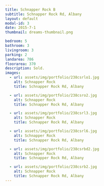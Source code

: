 ```yaml
---
title: Schnapper Rock B
subtitle: Schnapper Rock Rd, Albany
layout: default
modal-id: 3
date: 2015-7-1
thumbnail: dreams-thumbnail.png

bedroom: 5
bathroom: 3
livingroom: 3
parking: 2
landarea: 786
floorarea: 370
description: Sold.
images:
  - url: assets/img/portfolio/238csrlo1.jpg
    alt: Schnapper Rock
    title: Schnapper Rock Rd, Albany

  - url: assets/img/portfolio/238csro2.jpg
    alt: Schnapper Rock
    title: Schnapper Rock Rd, Albany

  - url: assets/img/portfolio/238csrl3.jpg
    alt: Schnapper Rock
    title: Schnapper Rock Rd, Albany

  - url: assets/img/portfolio/238csrl6.jpg
    alt: Schnapper Rock
    title: Schnapper Rock Rd, Albany

  - url: assets/img/portfolio/238csrbd2.jpg
    alt: Schnapper Rock
    title: Schnapper Rock Rd, Albany

  - url: assets/img/portfolio/238csrb2.jpg
    alt: Schnapper Rock
    title: Schnapper Rock Rd, Albany   
---
```

